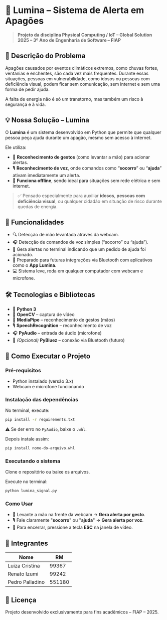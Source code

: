 
# 🚨 Lumina – Sistema de Alerta em Apagões

> **Projeto da disciplina Physical Computing / IoT – Global Solution 2025 – 3º Ano de Engenharia de Software – FIAP**

## 🧠 Descrição do Problema

Apagões causados por eventos climáticos extremos, como chuvas fortes, ventanias e enchentes, são cada vez mais frequentes. Durante essas situações, pessoas em vulnerabilidade, como idosos ou pessoas com deficiência visual, podem ficar sem comunicação, sem internet e sem uma forma de pedir ajuda.

A falta de energia não é só um transtorno, mas também um risco à segurança e à vida.

## 💡 Nossa Solução – **Lumina**

O **Lumina** é um sistema desenvolvido em Python que permite que qualquer pessoa peça ajuda durante um apagão, mesmo sem acesso à internet.

Ele utiliza:
- 👋 **Reconhecimento de gestos** (como levantar a mão) para acionar alertas.
- 🎙️ **Reconhecimento de voz**, onde comandos como “**socorro**” ou “**ajuda**” ativam imediatamente um alerta.
- 📴 **Funciona offline**, sendo ideal para situações sem rede elétrica e sem internet.

> ✅ Pensado especialmente para auxiliar **idosos**, **pessoas com deficiência visual**, ou qualquer cidadão em situação de risco durante quedas de energia.

## 🎯 Funcionalidades

- 🔍 Detecção de mão levantada através da webcam.
- 🎧 Detecção de comandos de voz simples (“socorro” ou “ajuda”).
- 🚨 Gera alertas no terminal indicando que um pedido de ajuda foi acionado.
- 🔗 Preparado para futuras integrações via Bluetooth com aplicativos como o **App Lumina**.
- 💻 Sistema leve, roda em qualquer computador com webcam e microfone.

## 🛠️ Tecnologias e Bibliotecas

- 🐍 **Python 3**
- 🎥 **OpenCV** – captura de vídeo
- 🤖 **MediaPipe** – reconhecimento de gestos (mãos)
- 🎙️ **SpeechRecognition** – reconhecimento de voz
- 🎧 **PyAudio** – entrada de áudio (microfone)
- 🔗 *(Opcional)* **PyBluez** – conexão via Bluetooth (futuro)


## 🚀 Como Executar o Projeto

### Pré-requisitos

- Python instalado (versão 3.x)
- Webcam e microfone funcionando

### Instalação das dependências

No terminal, execute:

```bash
pip install -r requirements.txt
```

⚠️ Se der erro no `PyAudio`, baixe o `.whl`.

Depois instale assim:

```bash
pip install nome-do-arquivo.whl
```

### Executando o sistema

Clone o repositório ou baixe os arquivos.

Execute no terminal:

```bash
python lumina_signal.py
```

### Como Usar

- 🎥 Levante a mão na frente da webcam → **Gera alerta por gesto**.
- 🎙️ Fale claramente "**socorro**" ou "**ajuda**" → **Gera alerta por voz**.
- 🛑 Para encerrar, pressione a tecla **ESC** na janela de vídeo.



## 👥 Integrantes

| Nome               | RM         |
| ------------------ | ---------- |
| Luiza Cristina     | 99367      |
| Renato Izumi       | 99242      |
| Pedro Palladino    | 551180      |

## 📜 Licença

Projeto desenvolvido exclusivamente para fins acadêmicos – FIAP – 2025.
